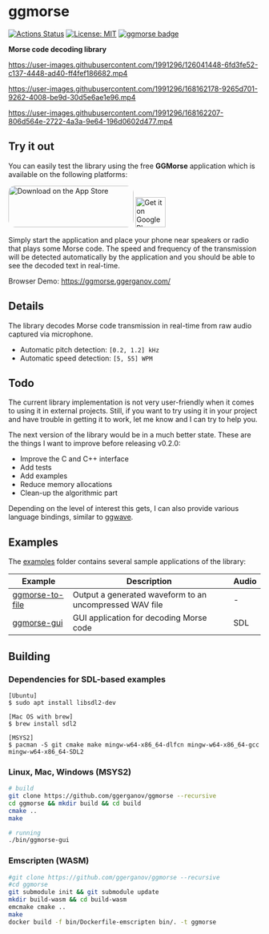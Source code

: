 # ggmorse

[![Actions Status](https://github.com/ggerganov/ggmorse/workflows/CI/badge.svg)](https://github.com/ggerganov/ggmorse/actions)
[![License: MIT](https://img.shields.io/badge/license-MIT-blue.svg)](https://opensource.org/licenses/MIT)
[![ggmorse badge][changelog-badge]][changelog]

**Morse code decoding library**

https://user-images.githubusercontent.com/1991296/126041448-6fd3fe52-c137-4448-ad40-ff4fef186682.mp4

https://user-images.githubusercontent.com/1991296/168162178-9265d701-9262-4008-be9d-30d5e6ae1e96.mp4

https://user-images.githubusercontent.com/1991296/168162207-806d564e-2722-4a3a-9e64-196d0602d477.mp4

## Try it out

You can easily test the library using the free **GGMorse** application which is available on the following platforms:

<a href="https://apps.apple.com/us/app/ggmorse/id1573531678?itsct=apps_box_badge&amp;itscg=30200&platform=iphone" style="display: inline-block; overflow: hidden; border-radius: 13px; width: 250px; height: 83px;"><img src="https://tools.applemediaservices.com/api/badges/download-on-the-app-store/white/en-us?size=250x83&amp;releaseDate=1625097600&h=d674545a41868f8632e5c37c3c33bfc8" alt="Download on the App Store" style="border-radius: 13px; width: 250px; height: 83px;" height="60px"></a>
<a href='https://play.google.com/store/apps/details?id=com.ggerganov.GGMorse&pcampaignid=pcampaignidMKT-Other-global-all-co-prtnr-py-PartBadge-Mar2515-1'><img alt='Get it on Google Play' src='https://i.imgur.com/BKDCbKv.png' height="60px"/></a>

Simply start the application and place your phone near speakers or radio that plays some Morse code.
The speed and frequency of the transmission will be detected automatically by the application and you should be able to see
the decoded text in real-time.

Browser Demo: https://ggmorse.ggerganov.com/

## Details

The library decodes Morse code transmission in real-time from raw audio captured via microphone.

- Automatic pitch detection: `[0.2, 1.2] kHz`
- Automatic speed detection: `[5, 55] WPM`

## Todo

The current library implementation is not very user-friendly when it comes to using it in external projects.
Still, if you want to try using it in your project and have trouble in getting it to work, let me know and I can try to help you.

The next version of the library would be in a much better state.
These are the things I want to improve before releasing v0.2.0:

- Improve the C and C++ interface
- Add tests
- Add examples
- Reduce memory allocations
- Clean-up the algorithmic part

Depending on the level of interest this gets, I can also provide various language bindings, similar to [ggwave](https://github.com/ggerganov/ggwave).

## Examples

The [examples](https://github.com/ggerganov/ggmorse/blob/master/examples/) folder contains several sample applications of the library:


| Example | Description | Audio |
| ------- | ----------- | ----- |
| [ggmorse-to-file](https://github.com/ggerganov/ggmorse/blob/master/examples/ggmorse-to-file) | Output a generated waveform to an uncompressed WAV file | - |
| [ggmorse-gui](https://github.com/ggerganov/ggmorse/blob/master/examples/ggmorse-gui) | GUI application for decoding Morse code | SDL |

## Building

### Dependencies for SDL-based examples

    [Ubuntu]
    $ sudo apt install libsdl2-dev

    [Mac OS with brew]
    $ brew install sdl2

    [MSYS2]
    $ pacman -S git cmake make mingw-w64-x86_64-dlfcn mingw-w64-x86_64-gcc mingw-w64-x86_64-SDL2

### Linux, Mac, Windows (MSYS2)

```bash
# build
git clone https://github.com/ggerganov/ggmorse --recursive
cd ggmorse && mkdir build && cd build
cmake ..
make

# running
./bin/ggmorse-gui
```

### Emscripten (WASM)

```bash
#git clone https://github.com/ggerganov/ggmorse --recursive
#cd ggmorse
git submodule init && git submodule update
mkdir build-wasm && cd build-wasm
emcmake cmake ..
make
docker build -f bin/Dockerfile-emscripten bin/. -t ggmorse
```

[changelog]: ./CHANGELOG.md
[changelog-badge]: https://img.shields.io/badge/changelog-ggmorse%20v0.1.0-dummy
[license]: ./LICENSE
